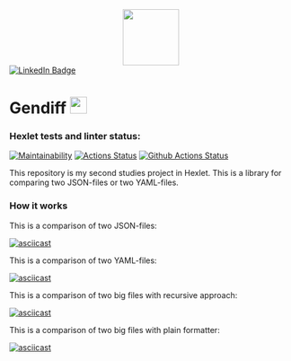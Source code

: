 <div id="header" align="center">
  <img src="https://media.giphy.com/media/vzO0Vc8b2VBLi/giphy.gif" width="100" alt=""/>
</div>

<div id="badges">
  <a href="https://www.linkedin.com/in/sviatoslav-ivanov-66a490182/">
    <img src="https://img.shields.io/badge/LinkedIn-blue?style=for-the-badge&logo=linkedin&logoColor=white" alt="LinkedIn Badge"/>
  </a>
</div>

<img src="https://komarev.com/ghpvc/?username=Svet-Svet&style=flat-square&color=blue" alt=""/>

<h1>
  Gendiff
  <img src="https://media.giphy.com/media/hvRJCLFzcasrR4ia7z/giphy.gif" width="30px"/>
</h1>


### Hexlet tests and linter status:
[![Maintainability](https://api.codeclimate.com/v1/badges/085cd76c08914e156852/maintainability)](https://codeclimate.com/github/Svet-Svet/python-project-lvl2/maintainability)
[![Actions Status](https://github.com/Svet-Svet/python-project-lvl2/workflows/hexlet-check/badge.svg)](https://github.com/Svet-Svet/python-project-lvl2/actions)
[![Github Actions Status](https://github.com/Svet-Svet/python-project-lvl2/workflows/Python%20CI/badge.svg)](https://github.com/Svet-Svet/python-project-lvl2/actions)

This repository is my second studies project in Hexlet. This is a library for comparing two JSON-files or two YAML-files.


### How it works

This is a comparison of two JSON-files:


[![asciicast](https://asciinema.org/a/vMXOwSBxAi2AglCo5Rgtj7eDm.svg)](https://asciinema.org/a/vMXOwSBxAi2AglCo5Rgtj7eDm)

This is a comparison of two YAML-files:

[![asciicast](https://asciinema.org/a/z6GXRTCjT4tBGLcBGriBi1PKX.svg)](https://asciinema.org/a/z6GXRTCjT4tBGLcBGriBi1PKX)

This is a comparison of two big files with recursive approach:

[![asciicast](https://asciinema.org/a/Qnm0IqofPxkpUl1nJ7ZvLed2E.svg)](https://asciinema.org/a/Qnm0IqofPxkpUl1nJ7ZvLed2E)

This is a comparison of two big files with plain formatter:

[![asciicast](https://asciinema.org/a/utiCdBTgWmqpqFi1pp22PC0ww.svg)](https://asciinema.org/a/utiCdBTgWmqpqFi1pp22PC0ww)



